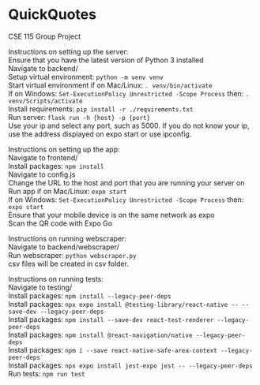# QuickQuotes
CSE 115 Group Project

Instructions on setting up the server:  
Ensure that you have the latest version of Python 3 installed  
Navigate to backend/  
Setup virtual environment: ```python -m venv venv```  
Start virtual environment if on Mac/Linux: ```. venv/bin/activate```  
If on Windows: ```Set-ExecutionPolicy Unrestricted -Scope Process``` then: ```. venv/Scripts/activate```  
Install requirements: ```pip install -r ./requirements.txt```  
Run server: ```flask run -h {host} -p {port}```  
Use your ip and select any port, such as 5000. If you do not know your ip, use the address displayed on expo start or use ipconfig.  

Instructions on setting up the app:  
Navigate to frontend/  
Install packages: ```npm install```  
Navigate to config.js  
Change the URL to the host and port that you are running your server on  
Run app if on Mac/Linux: ```expo start```  
If on Windows: ```Set-ExecutionPolicy Unrestricted -Scope Process``` then: ```expo start```  
Ensure that your mobile device is on the same network as expo  
Scan the QR code with Expo Go  

Instructions on running webscraper:  
Navigate to backend/webscraper/  
Run webscraper: ```python webscraper.py```  
csv files will be created in csv folder.

Instructions on running tests:  
Navigate to testing/  
Install packages: ```npm install --legacy-peer-deps```  
Install packages: ```npx expo install @testing-library/react-native -- --save-dev --legacy-peer-deps```  
Install packages: ```npm install --save-dev react-test-renderer --legacy-peer-deps```  
Install packages: ```npm install @react-navigation/native --legacy-peer-deps```  
Install packages: ```npm i --save react-native-safe-area-context --legacy-peer-deps```  
Install packages: ```npx expo install jest-expo jest -- --legacy-peer-deps```     
Run tests: ```npm run test```  
